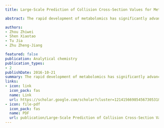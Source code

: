 ```yaml
---
title: Large-Scale Prediction of Collision Cross-Section Values for Metabolites in Ion Mobility-Mass Spectrometry

abstract: The rapid development of metabolomics has significantly advanced health and disease related research. However, metabolite identification remains a major analytical challenge for untargeted metabolomics. While the use of collision cross-section (CCS) values obtained in ion mobility-mass spectrometry (IM-MS) effectively increases identification confidence of metabolites, it is restricted by the limited number of available CCS values for metabolites. Here, we demonstrated the use of a machine-learning algorithm called support vector regression (SVR) to develop a prediction method that utilized 14 common molecular descriptors to predict CCS values for metabolites. In this work, we first experimentally measured CCS values (ΩN₂) of ∼400 metabolites in nitrogen buffer gas and used these values as training data to optimize the prediction method. The high prediction precision of this method was externally validated using an independent set of metabolites with a median relative error (MRE) of ∼3%, better than conventional theoretical calculation. Using the SVR based prediction method, a large-scale predicted CCS database was generated for 35 203 metabolites in the Human Metabolome Database (HMDB). For each metabolite, five different ion adducts in positive and negative modes were predicted, accounting for 176 015 CCS values in total. Finally, improved metabolite identification accuracy was demonstrated using real biological samples. Conclusively, our results proved that the SVR based prediction method can accurately predict nitrogen CCS values (ΩN₂) of metabolites from molecular descriptors and effectively improve …

authors:
- Zhou Zhiwei
- Shen Xiaotao
- Tu Jia
- Zhu Zheng-Jiang

featured: false
publication: Analytical chemistry
publication_types:
- 2
publishDate: 2016-10-21
summary: The rapid development of metabolomics has significantly advanced health and disease related research. However, metabolite identification remains a major analytical challenge for untargeted metabolomics. While the use of collision cross-section (CCS) values obtained in ion mobility-mass spectrometry (IM-MS) effectively increases identification confidence of metabolites, it is restricted by the limited number of available CCS values for metabolites. Here, we demonstrated the use of a machine-learning algorithm called support vector regression (SVR) to develop a prediction method that utilized 14 common molecular descriptors to predict CCS values for metabolites. In this work, we first experimentally measured CCS values (ΩN₂) of ∼400 metabolites in nitrogen buffer gas and used these values as training data to optimize the prediction method. The high prediction precision of this method was externally validated using an independent set of metabolites with a median relative error (MRE) of ∼3%, better than conventional theoretical calculation. Using the SVR based prediction method, a large-scale predicted CCS database was generated for 35 203 metabolites in the Human Metabolome Database (HMDB). For each metabolite, five different ion adducts in positive and negative modes were predicted, accounting for 176 015 CCS values in total. Finally, improved metabolite identification accuracy was demonstrated using real biological samples. Conclusively, our results proved that the SVR based prediction method can accurately predict nitrogen CCS values (ΩN₂) of metabolites from molecular descriptors and effectively improve …
links:
- icon: link
  icon_pack: fas
  name: Link
  url: https://scholar.google.com/scholar?cluster=12141566985456730531&hl=en&oi=scholarr
- icon: file-pdf
  icon_pack: fas
  name: PDF
  url: publication/Large-Scale Prediction of Collision Cross-Section Values for Metabolites in Ion Mobility-Mass Spectrometry.pdf
---
```

